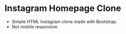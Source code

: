 # Instagram Homepage Clone
- Simple HTML Instagram clone made with Bootstrap.
- Not mobile responsive.

